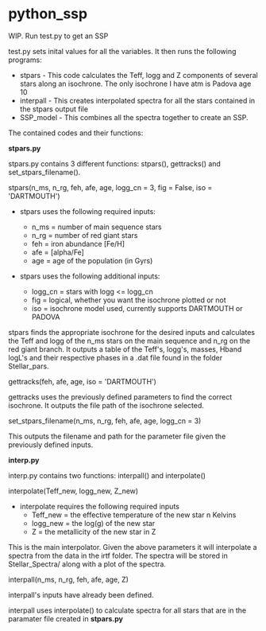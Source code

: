 # python_ssp
WIP. Run test.py to get an SSP


test.py sets inital values for all the variables. It then runs the following programs:
  - stpars - This code calculates the Teff, logg and Z components of several stars along an isochrone. The only isochrone I have atm is Padova age 10
  - interpall - This creates interpolated spectra for all the stars contained in the stpars output file
  - SSP_model - This combines all the spectra together to create an SSP.


The contained codes and their functions:

**stpars.py**

stpars.py contains 3 different functions: stpars(), gettracks() and set_stpars_filename().

stpars(n_ms, n_rg, feh, afe, age, logg_cn = 3, fig = False, iso = 'DARTMOUTH')
  - stpars uses the following required inputs:
    - n_ms = number of main sequence stars
    - n_rg = number of red giant stars
    - feh = iron abundance [Fe/H]
    - afe = [alpha/Fe]
    - age = age of the population (in Gyrs)
    
  - stpars uses the following additional inputs:
    - logg_cn = stars with logg <= logg_cn
    - fig = logical, whether you want the isochrone plotted or not
    - iso = isochrone model used, currently supports DARTMOUTH or PADOVA

stpars finds the appropriate isochrone for the desired inputs and calculates the Teff and logg of the n_ms stars on the main sequence and n_rg on the red giant branch. It outputs a table of the Teff's, logg's, masses, Hband logL's and their respective phases in a .dat file found in the folder Stellar_pars.

gettracks(feh, afe, age, iso = 'DARTMOUTH')

gettracks uses the previously defined parameters to find the correct isochrone. It outputs the file path of the isochrone selected.

set_stpars_filename(n_ms, n_rg, feh, afe, age, logg_cn = 3)

This outputs the filename and path for the parameter file given the previously defined inputs.


**interp.py**

interp.py contains two functions: interpall() and interpolate()

interpolate(Teff_new, logg_new, Z_new)
  - interpolate requires the following required inputs
      - Teff_new = the effective temperature of the new star n Kelvins
      - logg_new = the log(g) of the new star
      - Z = the metallicity of the new star in Z
  
This is the main interpolator. Given the above parameters it will interpolate a spectra from the data in the irtf folder. The spectra will be stored in Stellar_Spectra/ along with a plot of the spectra.
  
interpall(n_ms, n_rg, feh, afe, age, Z)

interpall's inputs have already been defined.

interpall uses interpolate() to calculate spectra for all stars that are in the paramater file created in **stpars.py**
